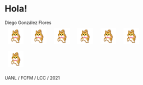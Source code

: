 # Hola! #

Diego González Flores <br>
<img style="margin: 10px" src="https://github.com/diegoglzflrs/diegoglzflrs/blob/main/lilkittyorange.gif" alt="cat.gif" height="50"/> <img style="margin: 10px" src="https://github.com/diegoglzflrs/diegoglzflrs/blob/main/lilkittyorange.gif" alt="cat.gif" height="50"/> <img style="margin: 10px" src="https://github.com/diegoglzflrs/diegoglzflrs/blob/main/lilkittyorange.gif" alt="cat.gif" height="50"/> <img style="margin: 10px" src="https://github.com/diegoglzflrs/diegoglzflrs/blob/main/lilkittyorange.gif" alt="cat.gif" height="50"/> <img style="margin: 10px" src="https://github.com/diegoglzflrs/diegoglzflrs/blob/main/lilkittyorange.gif" alt="cat.gif" height="50"/> <img style="margin: 10px" src="https://github.com/diegoglzflrs/diegoglzflrs/blob/main/lilkittyorange.gif" alt="cat.gif" height="50"/> <img style="margin: 10px" src="https://github.com/diegoglzflrs/diegoglzflrs/blob/main/lilkittyorange.gif" alt="cat.gif" height="50"/> 

UANL / FCFM / LCC / 2021
